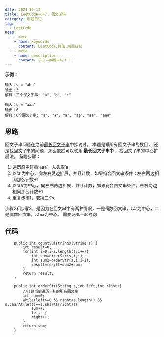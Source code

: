 ```yaml
---
date: 2021-10-13
title: LeetCode-647. 回文子串
category: 刷题日记
tag:
  - LeetCode
head:
  - - meta
    - name: keywords
      content: LeetCode,算法,刷题日记
  - - meta
    - name: description
      content: 乐云一刷题日记！！！
---
```

**示例：**
```
输入：s = "abc"
输出：3
解释：三个回文子串: "a", "b", "c"
```
```
输入：s = "aaa"
输出：6
解释：6个回文子串: "a", "a", "a", "aa", "aa", "aaa"
```
## 思路
回文子串问题在之前[最长回文子串](https://leyuna.xyz/#/blog?blogId=46)中探讨过。
本题是求所有回文子串的数目，
还是找回文子串的问题，那么依然可以使用 **最长回文子串中** ，找回文子串的中心扩展法。
解题步骤：
1. 遍历原字符串‘aaa’，从头取‘a’
2. 以‘a’为中心，向左右两边扩展，并且计数，如果符合回文串条件：左右两边相同那么计数+1
3. 以‘aa’为中心，向左右两边扩展，并且计数，如果符合回文串条件，左右两边相同那么计数+1
4. 重复步骤1，取第二个a

步骤2和步骤3，是因为在回文串中有两种情况，一是奇数回文串，以a为中心，二是偶数回文串，以aa为中心。
需要两者一起考虑

## 代码
```
    public int countSubstrings(String s) {
        int result=0;
        for(int i=0;i<s.length();i++){
            int sum=orderStr(s,i,i);
            int sum2=orderStr(s,i,i+1);
            result=result+sum2+sum;
        }
        return result;
    }

    public int orderStr(String s,int left,int right){
        //计算当前遍历下标的所有回文串
        int sum=0;
        while(left>=0 && right<s.length() && s.charAt(left)==s.charAt(right)){
            sum++;
            left--;
            right++;
        }
        return sum;
    }
```
